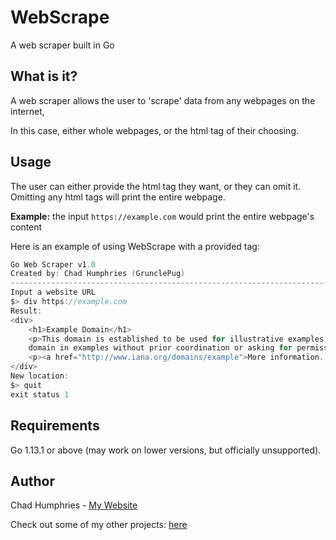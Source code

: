 # WebScrape

A web scraper built in Go

## What is it?

<p>A web scraper allows the user to 'scrape' data from any webpages on the internet,</p>
<p>In this case, either whole webpages, or the html tag of their choosing.</p>

## Usage
The user can either provide the html tag they want, or they can omit it.
Omitting any html tags will print the entire webpage.

<b>Example:</b>
the input `https://example.com` would print the entire webpage's content

Here is an example of using WebScrape with a provided tag:
```go
Go Web Scraper v1.0
Created by: Chad Humphries (GrunclePug)
---------------------------------------------------------------------------------------------------------
Input a website URL
$> div https://example.com
Result:
<div>
    <h1>Example Domain</h1>
    <p>This domain is established to be used for illustrative examples in documents. You may use this
    domain in examples without prior coordination or asking for permission.</p>
    <p><a href="http://www.iana.org/domains/example">More information...</a></p>
</div>
New location:
$> quit
exit status 1
```

## Requirements

Go 1.13.1 or above (may work on lower versions, but officially unsupported).

## Author

Chad Humphries - <a href="https://grunclepug.com/" title="Go to my website">My Website</a>
<p>Check out some of my other projects: <a href="https://github.com/GrunclePug?tab=repositories" title="Other projects of mine">here</a>
